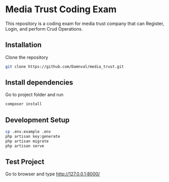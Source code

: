 # Media Trust Coding Exam

This repository is a coding exam for media trust company that can Register, Login, and perform Crud Operations.

## Installation

Clone the repository 

```bash
git clone https://github.com/Damnval/media_trust.git
```

## Install dependencies

Go to project folder and run 

```bash
composer install
```

## Development Setup

```bash
cp .env.example .env
php artisan key:generate
php artisan migrate
php artisan serve
```

## Test Project

Go to browser and type http://127.0.0.1:8000/
